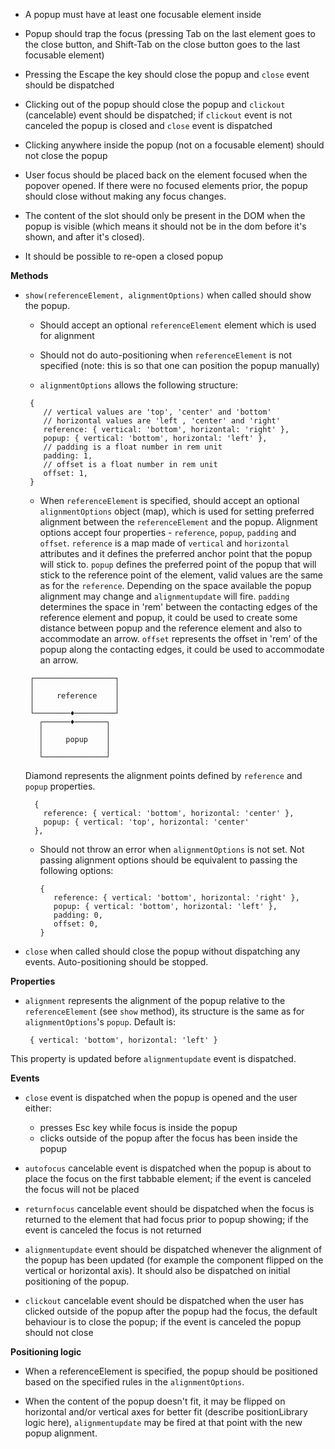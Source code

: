 * A popup must have at least one focusable element inside

* Popup should trap the focus (pressing Tab on the last element goes to the close button, and Shift-Tab on the close button goes to the last focusable element)

* Pressing the Escape the key should close the popup and `close` event should be dispatched

* Clicking out of the popup should close the popup and `clickout` (cancelable) event should be dispatched; if `clickout` event is not canceled the popup is closed and `close` event is dispatched

* Clicking anywhere inside the popup (not on a focusable element) should not close the popup

* User focus should be placed back on the element focused when the popover opened. If there were no focused elements prior, the popup should close without making any focus changes.

* The content of the slot should only be present in the DOM when the popup is visible (which means it should not be in the dom before it's shown, and after it's closed).

* It should be possible to re-open a closed popup

**Methods**

* `show(referenceElement, alignmentOptions)` when called should show the popup.
    * Should accept an optional `referenceElement` element which is used for alignment

    * Should not do auto-positioning when `referenceElement` is not specified (note: this is so that one can position the popup manually)

    * `alignmentOptions` allows the following structure:
    ```
     {
        // vertical values are 'top', 'center' and 'bottom'
        // horizontal values are 'left , 'center' and 'right'
        reference: { vertical: 'bottom', horizontal: 'right' },
        popup: { vertical: 'bottom', horizontal: 'left' },
        // padding is a float number in rem unit
        padding: 1,
        // offset is a float number in rem unit
        offset: 1,
     }
    ```

    * When `referenceElement` is specified, should accept an optional `alignmentOptions` object (map), which is used for setting preferred alignment between the `referenceElement` and the popup. Alignment options accept four properties - `reference`, `popup`, `padding` and `offset`. `reference` is a map made of `vertical` and `horizontal` attributes and it defines the preferred anchor point that the popup will stick to. `popup` defines the preferred point of the popup that will stick to the reference point of the element, valid values are the same as for the `reference`. Depending on the space available the popup alignment may change and `alignmentupdate` will fire. `padding` determines the space in 'rem' between the contacting edges of the reference element and popup, it could be used to create some distance between popup and the reference element and also to accommodate an arrow. `offset` represents the offset in 'rem' of the popup along the contacting edges, it could be used to accommodate an arrow.

  ```
   ┌──────────────────┐
   │                  │
   │     reference    │
   │                  │
   └────────♦─────────┘
     ┌──────♦───────┐
     │              │
     │     popup    │
     │              │
     └──────────────┘
  ```
  Diamond represents the alignment points defined by `reference`  and `popup` properties.
  ```
    {
      reference: { vertical: 'bottom', horizontal: 'center' },
      popup: { vertical: 'top', horizontal: 'center'
    },
  ```

    * Should not throw an error when `alignmentOptions` is not set. Not passing alignment options should be equivalent to passing the following options:

      ```
      {
         reference: { vertical: 'bottom', horizontal: 'right' },
         popup: { vertical: 'bottom', horizontal: 'left' },
         padding: 0,
         offset: 0,
      }
      ```


* `close` when called should close the popup without dispatching any events. Auto-positioning should be stopped.

**Properties**

* `alignment` represents the alignment of the popup relative to the `referenceElement` (see `show` method), its structure is the same as for `alignmentOptions`'s `popup`. Default is:

     ```
      { vertical: 'bottom', horizontal: 'left' }
     ```

 This property is updated before `alignmentupdate` event is dispatched.

**Events**

* `close` event is dispatched when the popup is opened and the user either:
    * presses Esc key while focus is inside the popup
    * clicks outside of the popup after the focus has been inside the popup

* `autofocus` cancelable event is dispatched when the popup is about to place the focus on the first tabbable element; if the event is canceled the focus will not be placed

* `returnfocus` cancelable event should be dispatched when the focus is returned to the element that had focus prior to popup showing; if the event is canceled the focus is not returned

* `alignmentupdate` event should be dispatched whenever the alignment of the popup has been updated (for example the component flipped on the vertical or horizontal axis). It should also be dispatched on initial positioning of the popup.

* `clickout` cancelable event should be dispatched when the user has clicked outside of the popup after the popup had the focus, the default behaviour is to close the popup; if the event is canceled the popup should not close

**Positioning logic**

* When a referenceElement is specified, the popup should be positioned based on the specified rules in the `alignmentOptions`.

* When the content of the popup doesn't fit, it may be flipped on horizontal and/or vertical axes for better fit (describe positionLibrary logic here), `alignmentupdate` may be fired at that point with the new popup alignment.
